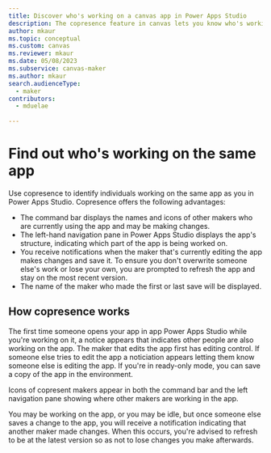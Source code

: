 ```yaml
---
title: Discover who's working on a canvas app in Power Apps Studio
description: The copresence feature in canvas lets you know who's working on the app.
author: mkaur
ms.topic: conceptual
ms.custom: canvas
ms.reviewer: mkaur
ms.date: 05/08/2023
ms.subservice: canvas-maker
ms.author: mkaur
search.audienceType: 
  - maker
contributors:
  - mduelae
  
---
```


# Find out who's working on the same app

Use copresence to identify individuals working on the same app as you in Power Apps Studio. Copresence offers the following advantages:

- The command bar displays the names and icons of other makers who are currently using the app and may be making changes. 
- The left-hand navigation pane in Power Apps Studio displays the app's structure, indicating which part of the app is being worked on. 
- You receive notifications when the maker that's currently editing the app makes changes and save it. To ensure you don't overwrite someone else's work or lose your own, you are prompted to refresh the app and stay on the most recent version. 
- The name of the maker who made the first or last save will be displayed. 

## How copresence works

The first time someone opens your app in app Power Apps Studio while you're working on it, a notice appears that indicates other people are also working on the app. The maker that edits the app first has editing control. If someone else tries to edit the app a noticiation appears letting them know someone else is editing the app. If you're in ready-only mode, you can save a copy of the app in the environment.  

Icons of copresent makers appear in both the command bar and the left navigation pane showing where other makers are working in the app.

You may be working on the app, or you may be idle, but once someone else saves a change to the app, you will receive a notification indicating that another maker made changes. When this occurs, you're advised to refresh to be at the latest version so as not to lose changes you make afterwards.

